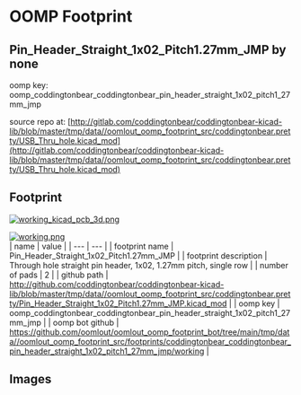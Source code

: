 # OOMP Footprint  
## Pin_Header_Straight_1x02_Pitch1.27mm_JMP  by none  
  
oomp key: oomp_coddingtonbear_coddingtonbear_pin_header_straight_1x02_pitch1_27mm_jmp  
  
source repo at: [http://gitlab.com/coddingtonbear/coddingtonbear-kicad-lib/blob/master/tmp/data//oomlout_oomp_footprint_src/coddingtonbear.pretty/USB_Thru_hole.kicad_mod](http://gitlab.com/coddingtonbear/coddingtonbear-kicad-lib/blob/master/tmp/data//oomlout_oomp_footprint_src/coddingtonbear.pretty/USB_Thru_hole.kicad_mod)  
## Footprint  
  
[![working_kicad_pcb_3d.png](working_kicad_pcb_3d_600.png)](working_kicad_pcb_3d.png)  
  
[![working.png](working_600.png)](working.png)  
| name | value | 
| --- | --- | 
| footprint name | Pin_Header_Straight_1x02_Pitch1.27mm_JMP | 
| footprint description | Through hole straight pin header, 1x02, 1.27mm pitch, single row | 
| number of pads | 2 | 
| github path | http://github.com/coddingtonbear/coddingtonbear-kicad-lib/blob/master/tmp/data//oomlout_oomp_footprint_src/coddingtonbear.pretty/Pin_Header_Straight_1x02_Pitch1.27mm_JMP.kicad_mod | 
| oomp key | oomp_coddingtonbear_coddingtonbear_pin_header_straight_1x02_pitch1_27mm_jmp | 
| oomp bot github | https://github.com/oomlout/oomlout_oomp_footprint_bot/tree/main/tmp/data//oomlout_oomp_footprint_src/footprints/coddingtonbear_coddingtonbear_pin_header_straight_1x02_pitch1_27mm_jmp/working | 
## Images  
